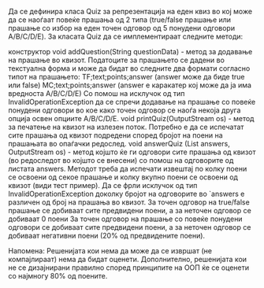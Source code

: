 Да се дефинира класа Quiz за репрезентација на еден квиз во кој може да се наоѓаат повеќе прашања од 2 типа (true/false прашање или прашање со избор на еден точен одговор од 5 понудени одговори A/B/C/D/E). За класата Quiz да се имплементираат следните методи:

конструктор
void addQuestion(String questionData) - метод за додавање на прашање во квизот. Податоците за прашањето се дадени во текстуална форма и може да бидат во следните два формати согласно типот на прашањето:
TF;text;points;answer (answer може да биде true или false)
MC;text;points;answer (answer е каракатер кој може да ја има вредноста A/B/C/D/E)
Со помош на исклучок од тип InvalidOperationException да се спречи додавање на прашање со повеќе понудени одговори во кое како точен одговор се наоѓа некоја друга опција освен опциите A/B/C/D/E.
void printQuiz(OutputStream os) - метод за печатење на квизот на излезен поток. Потребно е да се испечатат сите прашања од квизот подредени според бројот на поени на прашањата во опаѓачки редослед.
void answerQuiz (List<String> answers, OutputStream os) - метод којшто ќе ги одговори сите прашања од квизот (во редоследот во којшто се внесени) со помош на одговорите од листата answers. Методот треба да испечати извештај по колку поени се освоени од секое прашање и колку вкупно поени се освоени од квизот (види тест пример). Да се фрли исклучок од тип InvalidOperationException доколку бројот на одговорите во `answers е различен од број на прашања во квизот.
За точен одговор на true/false прашање се добиваат сите предвидени поени, а за неточен одговор се добиваат 0 поени
За точен одговор на прашање со повеќе понудени одговори се добиваат сите предвидени поени, а за неточен одговор се добиваат негативни поени (20% од предвидените поени).


Напомена: Решенијата кои нема да може да се извршат (не компајлираат) нема да бидат оценети. Дополнително, решенијата кои не се дизајнирани правилно според принципите на ООП ќе се оценети со најмногу 80% од поените.